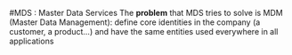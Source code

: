 #MDS : Master Data Services
The **problem** that MDS tries to solve is MDM (Master Data Management): define core identities in the company (a customer, a product...) and have the same entities used everywhere in all applications